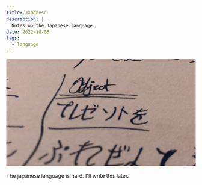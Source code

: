 ```yaml
---
title: Japanese
description: |
  Notes on the Japanese language.
date: 2022-10-05
tags:
  - language
---
```


![Tokyo Cityscape](/static/img/Hiragana.jpg)

The japanese language is hard. I'll write this later.
